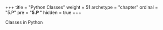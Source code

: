 +++
title = "Python Classes"
weight = 51
archetype = "chapter"
ordinal = "5.P"
pre = "<b>5.P </b>"
hidden = true
+++


Classes in Python
